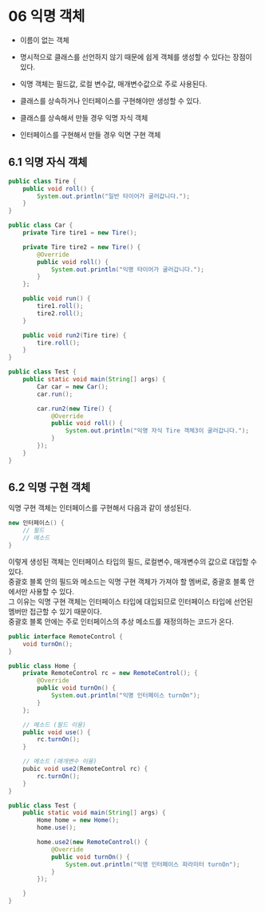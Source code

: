 # 06 익명 객체
- 이름이 없는 객체
- 명시적으로 클래스를 선언하지 않기 때문에 쉽게 객체를 생성할 수 있다는 장점이 있다.
- 익명 객체는 필드값, 로컬 변수값, 매개변수값으로 주로 사용된다.

- 클래스를 상속하거나 인터페이스를 구현해야만 생성할 수 있다.
- 클래스를 상속해서 만들 경우 익명 자식 객체
- 인터페이스를 구현해서 만들 경우 익면 구현 객체


## 6.1 익명 자식 객체
```java
public class Tire {
    public void roll() {
        System.out.println("일반 타이어가 굴러갑니다.");
    }
}
```
```java
public class Car {
    private Tire tire1 = new Tire();

    private Tire tire2 = new Tire() {
        @Override
        public void roll() {
            System.out.println("익명 타이어가 굴러갑니다.");
        }
    };

    public void run() {
        tire1.roll();
        tire2.roll();
    }

    public void run2(Tire tire) {
        tire.roll();
    }
}
```
```java
public class Test {
    public static void main(String[] args) {
        Car car = new Car();
        car.run();

        car.run2(new Tire() {
            @Override
            public void roll() {
                System.out.println("익명 자식 Tire 객체3이 굴러갑니다.");
            }
        });
    }
}
```
## 6.2 익명 구현 객체
익명 구현 객체는 인터페이스를 구현해서 다음과 같이 생성된다.
```java
new 인터페이스() {
    // 필드
    // 메소드
}
```
이렇게 생성된 객체는 인터페이스 타입의 필드, 로컬변수, 매개변수의 값으로 대입할 수 있다.  
중괄호 블록 안의 필드와 메소드는 익명 구현 객체가 가져야 할 멤버로, 중괄호 블록 안에서만 사용할 수 있다.  
그 이유는 익명 구현 객체는 인터페이스 타입에 대입되므로 인터페이스 타입에 선언된 멤버만 접근할 수 있기 때문이다.  
중괄호 블록 안에는 주로 인터페이스의 추상 메소드를 재정의하는 코드가 온다. 

```java
public interface RemoteControl {
    void turnOn();
}
```
```java
public class Home {
    private RemoteControl rc = new RemoteControl(); {
        @Override
        public void turnOn() {
            System.out.println("익명 인터페이스 turnOn");
        }
    };

    // 메소드 (필드 이용)
    public void use() {
        rc.turnOn();
    }

    // 메소드 (매개변수 이융)
    pubic void use2(RemoteControl rc) {
        rc.turnOn();
    }
}
```
```java
public class Test {
    public static void main(String[] args) {
        Home home = new Home();
        home.use();

        home.use2(new RemoteControl() {
            @Override 
            public void turnOn() {
                System.out.println("익명 인터페이스 파라미터 turnOn");
            }
        });

    }
}
```

